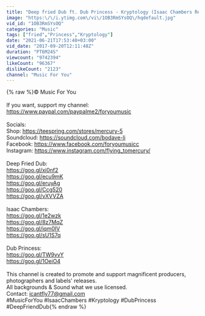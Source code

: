 ```yaml
---
title: "Deep fried Dub ft. Dub Princess - Kryptology (Isaac Chambers Remix)"
image: "https:\/\/i.ytimg.com\/vi\/1OB3RmSYsOQ\/hqdefault.jpg"
vid_id: "1OB3RmSYsOQ"
categories: "Music"
tags: ["fried","Princess","Kryptology"]
date: "2021-06-21T17:53:40+03:00"
vid_date: "2017-09-20T12:11:48Z"
duration: "PT6M24S"
viewcount: "9742394"
likeCount: "96367"
dislikeCount: "2123"
channel: "Music For You"
---
```

{% raw %}© Music For You<br /><br />If you want, support my channel:<br /><a rel="nofollow" target="blank" href="https://www.paypal.com/paypalme2/foryoumusic">https://www.paypal.com/paypalme2/foryoumusic</a><br /><br />Socials:<br />Shop: <a rel="nofollow" target="blank" href="https://teespring.com/stores/mercury-5">https://teespring.com/stores/mercury-5</a><br />Soundcloud: <a rel="nofollow" target="blank" href="https://soundcloud.com/bodave-li">https://soundcloud.com/bodave-li</a><br />Facebook: <a rel="nofollow" target="blank" href="https://www.facebook.com/foryoumusicc">https://www.facebook.com/foryoumusicc</a><br />Instagram: <a rel="nofollow" target="blank" href="https://www.instagram.com/flying_tomercury/">https://www.instagram.com/flying_tomercury/</a><br /><br /> Deep Fried Dub:<br /> <a rel="nofollow" target="blank" href="https://goo.gl/xi0nf2">https://goo.gl/xi0nf2</a><br /> <a rel="nofollow" target="blank" href="https://goo.gl/ecu9mK">https://goo.gl/ecu9mK</a><br /> <a rel="nofollow" target="blank" href="https://goo.gl/eruyAg">https://goo.gl/eruyAg</a><br /> <a rel="nofollow" target="blank" href="https://goo.gl/Ccg520">https://goo.gl/Ccg520</a><br /> <a rel="nofollow" target="blank" href="https://goo.gl/vXVVZA">https://goo.gl/vXVVZA</a><br /><br />Isaac Chambers:<br /> <a rel="nofollow" target="blank" href="https://goo.gl/1e2wzk">https://goo.gl/1e2wzk</a><br /> <a rel="nofollow" target="blank" href="https://goo.gl/8z7MqZ">https://goo.gl/8z7MqZ</a><br /> <a rel="nofollow" target="blank" href="https://goo.gl/iqm0IV">https://goo.gl/iqm0IV</a><br /> <a rel="nofollow" target="blank" href="https://goo.gl/sU1S7q">https://goo.gl/sU1S7q</a><br /><br /> Dub Princess:<br /> <a rel="nofollow" target="blank" href="https://goo.gl/TW9vvY">https://goo.gl/TW9vvY</a><br /> <a rel="nofollow" target="blank" href="https://goo.gl/1OeiO4">https://goo.gl/1OeiO4</a><br /><br />This channel is created to promote and support magnificent producers, photographers and labels' releases. <br /> All backgrounds &amp; Sound what we use licensed.<br /> Contact: icantfly77@gmail.com<br />#MusicForYou #IsaacChambers #Kryptology #DubPrincess #DeepFriendDub{% endraw %}

